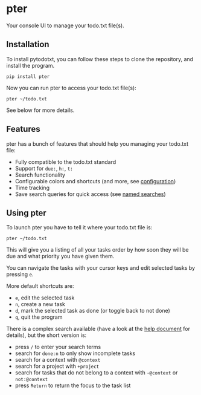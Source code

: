 # pter

Your console UI to manage your todo.txt file(s).


## Installation

To install pytodotxt, you can follow these steps to clone the repository,
and install the program.

    pip install pter

Now you can run pter to access your todo.txt file(s):

    pter ~/todo.txt

See below for more details.


## Features

pter has a bunch of features that should help you managing your todo.txt file:

 - Fully compatible to the todo.txt standard
 - Support for `due:`, `h:`, `t:`
 - Search functionality
 - Configurable colors and shortcuts (and more, see [configuration](doc/pter.md))
 - Time tracking
 - Save search queries for quick access (see [named searches](doc/named-searches.md))


## Using pter

To launch pter you have to tell it where your todo.txt file is:

    pter ~/todo.txt

This will give you a listing of all your tasks order by how soon they will be
due and what priority you have given them.

You can navigate the tasks with your cursor keys and edit selected tasks by
pressing `e`.

More default shortcuts are:

 - `e`, edit the selected task
 - `n`, create a new task
 - `d`, mark the selected task as done (or toggle back to not done)
 - `q`, quit the program

There is a complex search available (have a look at the [help
document](docs/searching.md) for details), but the short version is:

 - press `/` to enter your search terms
 - search for `done:n` to only show incomplete tasks
 - search for a context with `@context`
 - search for a project with `+project`
 - search for tasks that do not belong to a context with `-@context` or `not:@context`
 - press `Return` to return the focus to the task list

